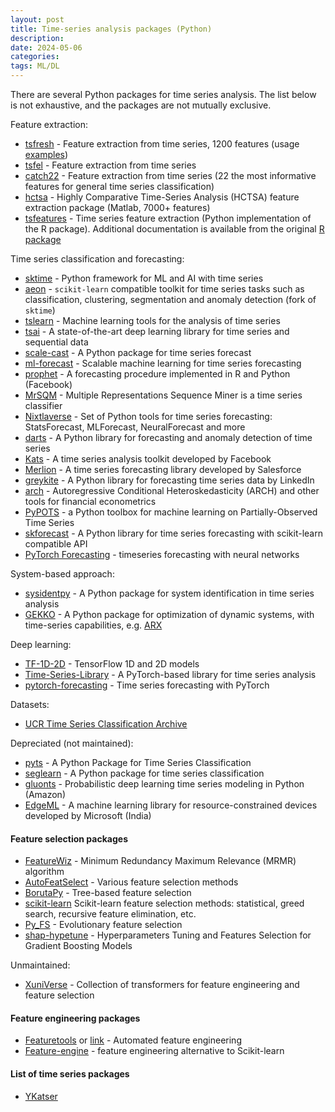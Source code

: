 ```yaml
---
layout: post
title: Time-series analysis packages (Python)
description:
date: 2024-05-06
categories: 
tags: ML/DL
---
```


There are several Python packages for time series analysis. The list below is not exhaustive, and the packages are not mutually exclusive. 

 Feature extraction:
* [tsfresh](https://tsfresh.readthedocs.io/en/latest/) - Feature extraction from time series, 1200 features (usage [examples](https://github.com/blue-yonder/tsfresh/tree/main/notebooks))
* [tsfel](https://tsfel.readthedocs.io/en/latest/) - Feature extraction from time series
* [catch22](https://time-series-features.gitbook.io/catch22) - Feature extraction from time series (22 the most informative features for general time series classification)
* [hctsa](https://github.com/benfulcher/hctsa) - Highly Comparative Time-Series Analysis (HCTSA) feature extraction package (Matlab, 7000+ features)
* [tsfeatures](https://github.com/Nixtla/tsfeatures) - Time series feature extraction (Python implementation of the R package).
Additional documentation is available from the original [R package](https://cran.r-project.org/web/packages/tsfeatures/vignettes/tsfeatures.html)

Time series classification and forecasting:
* [sktime](https://www.sktime.net/en/latest/index.html) - Python framework for ML and AI with time series
* [aeon](https://www.aeon-toolkit.org/en/stable/index.html) - `scikit-learn` compatible toolkit for time series tasks such as classification, clustering, segmentation and anomaly detection (fork of `sktime`)
* [tslearn](https://tslearn.readthedocs.io/en/stable/) -  Machine learning tools for the analysis of time series
* [tsai](https://timeseriesai.github.io/tsai/) - A state-of-the-art deep learning library for time series and sequential data
* [scale-cast](https://github.com/mikekeith52/scalecast) - A Python package for time series forecast 
* [ml-forecast](https://github.com/Nixtla/mlforecast) - Scalable machine learning for time series forecasting 
* [prophet](https://facebook.github.io/prophet/) - A forecasting procedure implemented in R and Python (Facebook)
* [MrSQM](https://github.com/mlgig/mrsqm) - Multiple Representations Sequence Miner is a time series classifier
* [Nixtlaverse](https://nixtlaverse.nixtla.io/) - Set of Python tools for time series forecasting: 
StatsForecast, MLForecast, NeuralForecast and more
* [darts](https://github.com/unit8co/darts) - A Python library for forecasting and anomaly detection of time series
* [Kats](https://github.com/facebookresearch/Kats) - A time series analysis toolkit developed by Facebook
* [Merlion](https://github.com/salesforce/Merlion) - A time series forecasting library developed by Salesforce
* [greykite](https://github.com/linkedin/greykite) - A Python library for forecasting time series data by LinkedIn
* [arch](https://github.com/bashtage/arch) - Autoregressive Conditional Heteroskedasticity (ARCH) and other tools for financial econometrics
* [PyPOTS](https://github.com/WenjieDu/PyPOTS) - a Python toolbox for machine learning on Partially-Observed Time Series
* [skforecast](https://skforecast.org/) - A Python library for time series forecasting with scikit-learn compatible API
* [PyTorch Forecasting](https://pytorch-forecasting.readthedocs.io/en/stable/) - timeseries forecasting with neural networks

System-based approach:
* [sysidentpy](https://sysidentpy.org/) - A Python package for system identification in time series analysis
* [GEKKO](https://gekko.readthedocs.io/en/latest/) - A Python package for optimization of dynamic systems, 
with time-series capabilities, e.g. [ARX](https://apmonitor.com/pds/notebooks/12_time_series.html)  

Deep learning:
* [TF-1D-2D](https://github.com/Sakib1263/TF-1D-2D-Segmentation-End2EndPipelines) - TensorFlow 1D and 2D models 
* [Time-Series-Library](https://github.com/thuml/Time-Series-Library) - A PyTorch-based library for time series analysis
* [pytorch-forecasting](https://github.com/jdb78/pytorch-forecasting) - Time series forecasting with PyTorch

Datasets:
* [UCR Time Series Classification Archive](https://www.cs.ucr.edu/%7Eeamonn/time_series_data_2018/)

Depreciated (not maintained):
* [pyts](https://pyts.readthedocs.io/en/stable/index.html) - A Python Package for Time Series Classification
* [seglearn](https://dmbee.github.io/seglearn/) - A Python package for time series classification
* [gluonts](https://ts.gluon.ai/stable/) - Probabilistic deep learning time series modeling in Python (Amazon)
* [EdgeML](https://github.com/microsoft/EdgeML) - A machine learning library for resource-constrained devices developed by Microsoft (India)


#### Feature selection packages
* [FeatureWiz](https://github.com/AutoViML/featurewiz) - Minimum Redundancy Maximum Relevance (MRMR) algorithm
* [AutoFeatSelect](https://github.com/dorukcanga/AutoFeatSelect) - Various feature selection methods
* [BorutaPy](https://github.com/scikit-learn-contrib/boruta_py) - Tree-based feature selection
* [scikit-learn](https://scikit-learn.org/stable/modules/feature_selection.html)
Scikit-learn feature selection methods: statistical, greed search, recursive feature elimination, etc.
* [Py_FS](https://github.com/CMATER-JUCS/Py_FS) - Evolutionary feature selection
* [shap-hypetune](https://github.com/cerlymarco/shap-hypetune) - Hyperparameters Tuning and Features Selection for Gradient Boosting Models

Unmaintained:
* [XuniVerse](https://github.com/Sundar0989/XuniVerse) - Collection of transformers for feature engineering and feature selection

#### Feature engineering packages
* [Featuretools](https://featuretools.alteryx.com/en/stable/) or [link](https://www.featuretools.com/) - Automated feature engineering
* [Feature-engine](https://feature-engine.trainindata.com/en/latest/) - feature engineering alternative to Scikit-learn

#### List of time series packages
* [YKatser](https://github.com/YKatser?tab=stars)